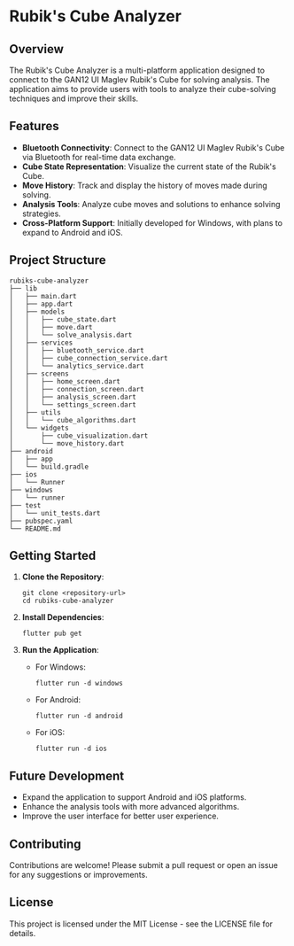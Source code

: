 # Rubik's Cube Analyzer

## Overview
The Rubik's Cube Analyzer is a multi-platform application designed to connect to the GAN12 UI Maglev Rubik's Cube for solving analysis. The application aims to provide users with tools to analyze their cube-solving techniques and improve their skills.

## Features
- **Bluetooth Connectivity**: Connect to the GAN12 UI Maglev Rubik's Cube via Bluetooth for real-time data exchange.
- **Cube State Representation**: Visualize the current state of the Rubik's Cube.
- **Move History**: Track and display the history of moves made during solving.
- **Analysis Tools**: Analyze cube moves and solutions to enhance solving strategies.
- **Cross-Platform Support**: Initially developed for Windows, with plans to expand to Android and iOS.

## Project Structure
```
rubiks-cube-analyzer
├── lib
│   ├── main.dart
│   ├── app.dart
│   ├── models
│   │   ├── cube_state.dart
│   │   ├── move.dart
│   │   └── solve_analysis.dart
│   ├── services
│   │   ├── bluetooth_service.dart
│   │   ├── cube_connection_service.dart
│   │   └── analytics_service.dart
│   ├── screens
│   │   ├── home_screen.dart
│   │   ├── connection_screen.dart
│   │   ├── analysis_screen.dart
│   │   └── settings_screen.dart
│   ├── utils
│   │   └── cube_algorithms.dart
│   └── widgets
│       ├── cube_visualization.dart
│       └── move_history.dart
├── android
│   ├── app
│   └── build.gradle
├── ios
│   └── Runner
├── windows
│   └── runner
├── test
│   └── unit_tests.dart
├── pubspec.yaml
└── README.md
```

## Getting Started
1. **Clone the Repository**: 
   ```
   git clone <repository-url>
   cd rubiks-cube-analyzer
   ```

2. **Install Dependencies**: 
   ```
   flutter pub get
   ```

3. **Run the Application**: 
   - For Windows:
     ```
     flutter run -d windows
     ```
   - For Android:
     ```
     flutter run -d android
     ```
   - For iOS:
     ```
     flutter run -d ios
     ```

## Future Development
- Expand the application to support Android and iOS platforms.
- Enhance the analysis tools with more advanced algorithms.
- Improve the user interface for better user experience.

## Contributing
Contributions are welcome! Please submit a pull request or open an issue for any suggestions or improvements.

## License
This project is licensed under the MIT License - see the LICENSE file for details.